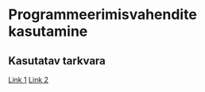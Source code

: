 # Programmeerimisvahendite kasutamine
## Kasutatav tarkvara
[Link 1](https://www.jetbrains.com/phpstorm/)
[Link 2](https://www.jetbrains.com/phpstorm/whatsnew/)